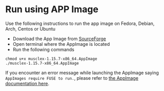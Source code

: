 # Run using APP Image 
Use the following instructions to run the app image on Fedora, Debian, Arch, Centos or Ubuntu
- Download the App Image from [SourceForge](https://sourceforge.net/projects/musclex/files/)
- Open terminal where the AppImage is located
- Run the following commands
```
chmod u+x musclex-1.15.7-x86_64.AppImage
./musclex-1.15.7-x86_64.AppImage
```

If you encounter an error message while launching the AppImage saying `AppImages require FUSE to run.`, please refer to [the AppImage documentation here](https://docs.appimage.org/user-guide/troubleshooting/fuse.html).

